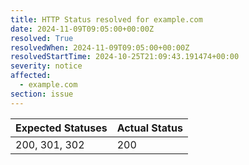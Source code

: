 ```yaml
---
title: HTTP Status resolved for example.com
date: 2024-11-09T09:05:00+00:00Z
resolved: True
resolvedWhen: 2024-11-09T09:05:00+00:00Z
resolvedStartTime: 2024-10-25T21:09:43.191474+00:00
severity: notice
affected:
  - example.com
section: issue
---
```


| Expected Statuses | Actual Status  |
|-------------------|----------------|
| 200, 301, 302 | 200 |
